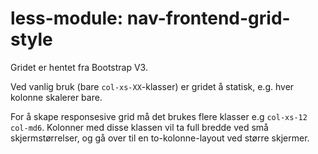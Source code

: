 # less-module: nav-frontend-grid-style

Gridet er hentet fra Bootstrap V3. 

Ved vanlig bruk (bare `col-xs-XX`-klasser) er gridet å statisk, e.g. hver kolonne skalerer bare. 

For å skape responsesive grid må det brukes flere klasser e.g `col-xs-12 col-md6`. 
Kolonner med disse klassen vil ta full bredde ved små skjermstørrelser, og gå over til en to-kolonne-layout ved større skjermer.

